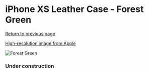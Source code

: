 # iPhone XS Leather Case - Forest Green

[Return to previous page](/iphone_x)

[High-resolution image from Apple](https://store.storeimages.cdn-apple.com/8756/as-images.apple.com/is/MTER2?wid=4500&hei=4500&fmt=png)

<div style="width: 384px"><img src="/everypreview/MTER2.png" alt="Forest Green"></div>

### Under construction
